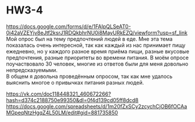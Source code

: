 # HW3-4
https://docs.google.com/forms/d/e/1FAIpQLSeAT0-0j42aVZEYjv8eJtf2ksrJ1RDQkbhrNU0i8MayURkEZQ/viewform?usp=sf_link
Мой опрос был на тему предпочтений людей в еде. Мне эта тема показалась очень интересной, так как каждый из нас принимает пищу ежедневно, но у каждого разное время приёма пищи, разные вкусовые предпочтения, разные приоритеты во времени питания. 
В моём опросе поучаствовало 30 человек, многие из ответов были для меня довольно непредсказуемыми.\
В общем я довольна проведённым опросом, так как мне удалось выяснить многое о привычках питания разных людей.

https://vk.com/doc118448321_460672266?hash=d374c2188750e99350&dl=0f4d139cd05ff8dcd8
https://docs.google.com/spreadsheets/d/1m20fZxSCy2zcychCjOB6fOCAaMGpeqNtzHgqZ4L50LM/edit#gid=881735850
